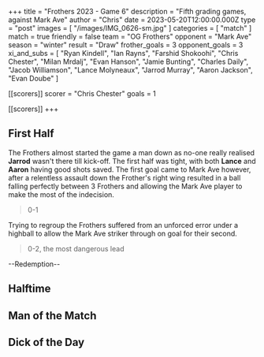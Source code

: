 +++
title = "Frothers 2023 - Game 6"
description = "Fifth grading games, against Mark Ave"
author = "Chris"
date = 2023-05-20T12:00:00.000Z
type = "post"
images = [ "/images/IMG_0626-sm.jpg" ]
categories = [ "match" ]
match = true
friendly = false
team = "OG Frothers"
opponent = "Mark Ave"
season = "winter"
result = "Draw"
frother_goals = 3
opponent_goals = 3
xi_and_subs = [
  "Ryan Kindell",
  "Ian Rayns",
  "Farshid Shokoohi",
  "Chris Chester",
  "Milan Mrdalj",
  "Evan Hanson",
  "Jamie Bunting",
  "Charles Daily",
  "Jacob Williamson",
  "Lance Molyneaux",
  "Jarrod Murray",
  "Aaron Jackson",
  "Evan Doube"
]

[[scorers]]
scorer = "Chris Chester"
goals = 1

[[scorers]]
+++

## First Half

The Frothers almost started the game a man down as no-one really realised **Jarrod** wasn't there till kick-off. The first half was tight, with both **Lance** and **Aaron** having good shots saved. The first goal came to Mark Ave however, after a relentless assault down the Frother's right wing resulted in a ball falling perfectly between 3 Frothers and allowing the Mark Ave player to make the most of the indecision.

> 0-1

Trying to regroup the Frothers suffered from an unforced error under a highball to allow the Mark Ave striker through on goal for their second.

> 0-2, the most dangerous lead

\--Redemption-- 

## Halftime

>

## Man of the Match

## Dick of the Day
